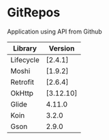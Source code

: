 # GitRepos

Application using API from Github

| Library | Version |
| ------ | ------ |
| Lifecycle | [2.4.1] |
| Moshi | [1.9.2] |
| Retrofit | [2.6.4] |
| OkHttp | [3.12.10] |
| Glide | 4.11.0  |
| Koin | 3.2.0 |
| Gson | 2.9.0 |

